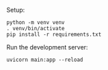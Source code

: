 Setup:

    python -m venv venv
    . venv/bin/activate
    pip install -r requirements.txt

Run the development server:

    uvicorn main:app --reload